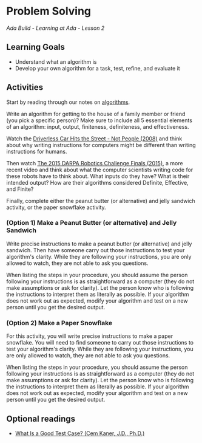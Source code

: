 # Problem Solving
_Ada Build - Learning at Ada - Lesson 2_

## Learning Goals
* Understand what an algorithm is
* Develop your own algorithm for a task, test, refine, and evaluate it

## Activities
Start by reading through our notes on [algorithms](./algorithms.md).

Write an algorithm for getting to the house of a family member or friend (you pick a specific person)? Make sure to include all 5 essential elements of an algorithm: input, output, finiteness, definiteness, and effectiveness.

Watch the [Driverless Car Hits the Street - Not People (2008)](https://www.youtube.com/watch?v=yDVLUiJfpPw) and think about why writing instructions for computers might be different than writing instructions for humans. 

Then watch [The 2015 DARPA Robotics Challenge Finals (2015)](https://www.youtube.com/watch?v=8P9geWwi9e0), a more recent video and think about what the computer scientists writing code for these robots have to think about. What inputs do they have? What is their intended output? How are their algorithms considered Definite, Effective, and Finite?

Finally, complete either the peanut butter (or alternative) and jelly sandwich activity, or the paper snowflake activity.

### (Option 1) Make a Peanut Butter (or alternative) and Jelly Sandwich
Write precise instructions to make a peanut butter (or alternative) and jelly sandwich. Then have someone carry out those instructions to test your algorithm's clarity. While they are following your instructions, you are only allowed to watch, they are not able to ask you questions.

When listing the steps in your procedure, you should assume the person following your instructions is as straightforward as a computer (they do not make assumptions or ask for clarity). Let the person know who is following the instructions to interpret them as literally as possible. If your algorithm does not work out as expected, modify your algorithm and test on a new person until you get the desired output.

### (Option 2) Make a Paper Snowflake
For this activity, you will write precise instructions to make a paper snowflake. You will need to find someone to carry out those instructions to test your algorithm's clarity. While they are following your instructions, you are only allowed to watch, they are not able to ask you questions.

When listing the steps in your procedure, you should assume the person following your instructions is as straightforward as a computer (they do not make assumptions or ask for clarity). Let the person know who is following the instructions to interpret them as literally as possible. If your algorithm does not work out as expected, modify your algorithm and test on a new person until you get the desired output.

## Optional readings
* [What Is a Good Test Case? (Cem Kaner, J.D., Ph.D.)](http://www.kaner.com/pdfs/GoodTest.pdf)